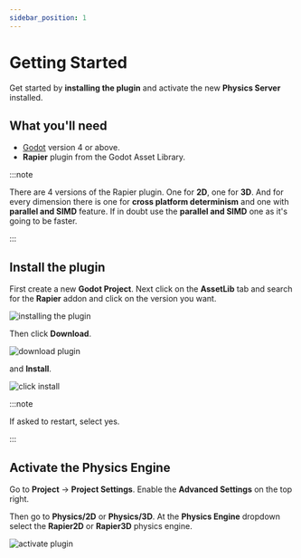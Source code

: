 ```yaml
---
sidebar_position: 1
---
```


# Getting Started

Get started by **installing the plugin** and activate the new **Physics Server** installed.

## What you'll need

- [Godot](https://godotengine.org/download/) version 4 or above.
- **Rapier** plugin from the Godot Asset Library.

:::note

There are 4 versions of the Rapier plugin. One for **2D**, one for **3D**. And for every dimension there is one for **cross platform determinism** and one with **parallel and SIMD** feature. If in doubt use the **parallel and SIMD** one as it's going to be faster.

:::


## Install the plugin

First create a new **Godot Project**. Next click on the **AssetLib** tab and search for the **Rapier** addon and click on the version you want.

![installing the plugin](/img/intro/install-addon.png)

Then click **Download**.

![download plugin](/img/intro/download-addon.png)

and **Install**.

![click install](/img/intro/click-install.png)

:::note

If asked to restart, select yes.

:::

## Activate the Physics Engine

Go to **Project** -> **Project Settings**. Enable the **Advanced Settings** on the top right.

Then go to **Physics/2D** or **Physics/3D**. At the **Physics Engine** dropdown select the **Rapier2D** or **Rapier3D** physics engine.

![activate plugin](/img/intro/activate-plugin.png)
